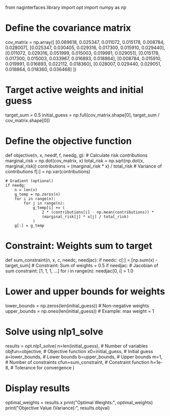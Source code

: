 from naginterfaces.library import opt
import numpy as np

# Define the covariance matrix
cov_matrix = np.array([
    [0.089618, 0.025347, 0.011072, 0.015178, 0.008784, 0.028007],
    [0.025347, 0.030405, 0.029316, 0.017300, 0.015910, 0.029440],
    [0.011072, 0.029316, 0.051999, 0.015003, 0.019991, 0.029051],
    [0.015178, 0.017300, 0.015003, 0.033967, 0.016893, 0.018864],
    [0.008784, 0.015910, 0.019991, 0.016893, 0.022112, 0.018360],
    [0.028007, 0.029440, 0.029051, 0.018864, 0.018360, 0.036468]
])

# Target active weights and initial guess
target_sum = 0.5
initial_guess = np.full(cov_matrix.shape[0], target_sum / cov_matrix.shape[0])

# Define the objective function
def objective(n, x, needf, f, needg, g):
    # Calculate risk contributions
    marginal_risk = np.dot(cov_matrix, x)
    total_risk = np.sqrt(np.dot(x, marginal_risk))
    contributions = (marginal_risk * x) / total_risk
    # Variance of contributions
    f[:] = np.var(contributions)

    # Gradient (optional)
    if needg:
        n = len(x)
        g_temp = np.zeros(n)
        for i in range(n):
            for j in range(n):
                g_temp[i] += (
                    2 * (contributions[i] - np.mean(contributions)) *
                    (marginal_risk[j] * x[j] / total_risk)
                )
        g[:] = g_temp

# Constraint: Weights sum to target
def sum_constraint(n, x, c, needc, needjac):
    if needc:
        c[:] = [np.sum(x) - target_sum]  # Constraint: Sum of weights = 0.5
    if needjac:
        # Jacobian of sum constraint: [1, 1, 1, ...]
        for i in range(n):
            needjac[0, i] = 1.0

# Lower and upper bounds for weights
lower_bounds = np.zeros(len(initial_guess))  # Non-negative weights
upper_bounds = np.ones(len(initial_guess))  # Example: max weight = 1

# Solve using nlp1_solve
results = opt.nlp1_solve(
    n=len(initial_guess),  # Number of variables
    objfun=objective,  # Objective function
    x0=initial_guess,  # Initial guess
    a=lower_bounds,    # Lower bounds
    b=upper_bounds,    # Upper bounds
    m=1,               # Number of constraints
    cfun=sum_constraint,  # Constraint function
    h=1e-8,  # Tolerance for convergence
)

# Display results
optimal_weights = results.x
print("Optimal Weights:", optimal_weights)
print("Objective Value (Variance):", results.objval)